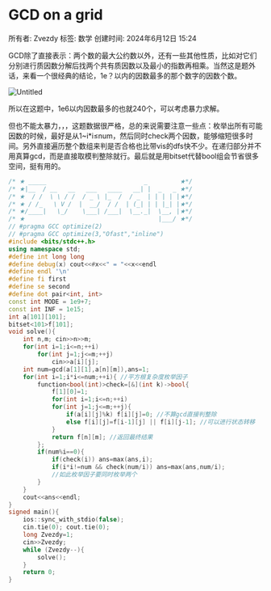 # GCD on a grid

所有者: Zvezdy
标签: 数学
创建时间: 2024年6月12日 15:24

GCD除了直接表示：两个数的最大公约数以外，还有一些其他性质，比如对它们分别进行质因数分解后找两个共有质因数以及最小的指数再相乘。当然这是题外话，来看一个很经典的结论，1e？以内的因数最多的那个数字的因数个数。

![Untitled](GCD%20on%20a%20grid%200538b7cebea2495dad1c99d115ffe287/Untitled.png)

所以在这题中，1e6以内因数最多的也就240个，可以考虑暴力求解。

但也不能太暴力，，，这题数据很严格，总的来说需要注意一些点：枚举出所有可能因数的时候，最好是从1~i*i≤num，然后同时check两个因数，能够缩短很多时间。另外直接遍历整个数组来判是否合格也比带vis的dfs快不少。在递归部分并不用真算gcd，而是直接取模判整除就行。最后就是用bitset代替bool组会节省很多空间，挺有用的。

```cpp
/* ★ _____                           _         ★*/
/* ★|__  / __   __   ___   ____   __| |  _   _ ★*/
/* ★  / /  \ \ / /  / _ \ |_  /  / _  | | | | |★*/
/* ★ / /_   \ V /  |  __/  / /  | (_| | | |_| |★*/
/* ★/____|   \_/    \___| /___|  \__._|  \__, |★*/
/* ★                                     |___/ ★*/
// #pragma GCC optimize(2)
// #pragma GCC optimize(3,"Ofast","inline")
#include <bits/stdc++.h>
using namespace std;
#define int long long
#define debug(x) cout<<#x<<" = "<<x<<endl
#define endl '\n'
#define fi first
#define se second
#define dot pair<int, int>
const int MODE = 1e9+7;
const int INF = 1e15;
int a[101][101];
bitset<101>f[101];
void solve(){
    int n,m; cin>>n>>m;
    for(int i=1;i<=n;++i)
        for(int j=1;j<=m;++j)
            cin>>a[i][j];
    int num=gcd(a[1][1],a[n][m]),ans=1;
    for(int i=1;i*i<=num;++i){ //平方根复杂度枚举因子
        function<bool(int)>check=[&](int k)->bool{
            f[1][0]=1;
            for(int i=1;i<=n;++i)
            for(int j=1;j<=m;++j){
                if(a[i][j]%k) f[i][j]=0; //不算gcd直接判整除
                else f[i][j]=f[i-1][j] || f[i][j-1]; //可以进行状态转移
            }
            return f[n][m]; //返回最终结果
        };
        if(num%i==0){
            if(check(i)) ans=max(ans,i);
            if(i*i!=num && check(num/i)) ans=max(ans,num/i);
            //如此枚举因子要同时枚举两个
        }
    }
    cout<<ans<<endl;
}
signed main(){
    ios::sync_with_stdio(false);
    cin.tie(0); cout.tie(0);
    long Zvezdy=1;
    cin>>Zvezdy;
    while (Zvezdy--){
        solve();
    }
    return 0;
}

```
